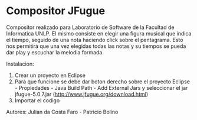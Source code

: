 # Compositor JFugue

Compositor realizado para Laboratorio de Software de la Facultad de Informatica UNLP. El mismo consiste en elegir una figura musical que indica el tiempo, seguido de una nota haciendo click sobre el pentagrama. Esto nos permitirá que una vez elegidas todas las notas y su tiempos se pueda dar play y escuchar la melodia formada.

Instalacion: 
1) Crear un proyecto en Eclipse
2) Para que funcione se debe dar boton derecho sobre el proyecto Eclipse - Propiedades - Java Build Path - Add External Jars y seleccionar el jar jfugue-5.0.7.jar (http://www.jfugue.org/download.html)
3) Importar el codigo


Autores: Julian da Costa Faro - Patricio Bolino
